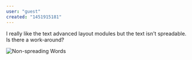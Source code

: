 ```yaml
---
user: "guest"
created: "1451915181"
---
```


I really like the text advanced layout modules but the text isn't spreadable. Is there a work-around?

![Non-spreading Words](0_2016.01.04-13.42.04.png) 


